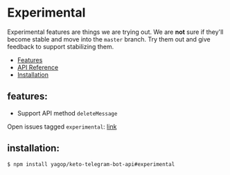 # Experimental

Experimental features are things we are trying out. We are **not** sure
if they'll become stable and move into the `master` branch.
Try them out and give feedback to support stabilizing them.

* [Features](#features)
* [API Reference][api-experimental]
* [Installation](#installation)


<a name="features"></a>
## features:

* Support API method `deleteMessage`

Open issues tagged `experimental`: [link](https://github.com/yagop/keto-telegram-bot-api/issues?q=is%3Apr+is%3Aopen+label%3Aexperimental)


<a name="installation"></a>
## installation:

```bash
$ npm install yagop/keto-telegram-bot-api#experimental
```


[api-experimental]:https://github.com/srd8/telethon-keto-telegram-bot-api/tree/experimental/doc/api.md
